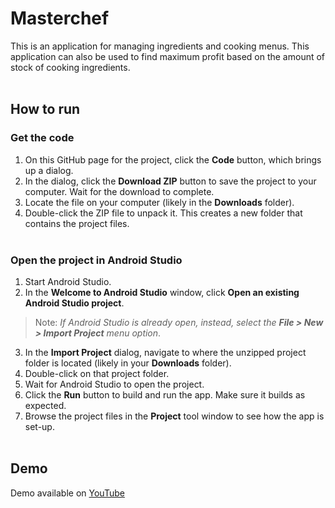 # Masterchef
This is an application for managing ingredients and cooking menus. This application can also be used to find maximum profit based on the amount of stock of cooking ingredients.  
&nbsp;  
## How to run
### Get the code
1. On this GitHub page for the project, click the **Code** button, which brings up a dialog.  
2. In the dialog, click the **Download ZIP** button to save the project to your computer. Wait for the download to complete.  
3. Locate the file on your computer (likely in the **Downloads** folder).  
4. Double-click the ZIP file to unpack it. This creates a new folder that contains the project files.  
&nbsp;  
### Open the project in Android Studio
1. Start Android Studio.  
2. In the **Welcome to Android Studio** window, click **Open an existing Android Studio project**.  
> Note: *If Android Studio is already open, instead, select the **File > New > Import Project** menu option*.  
3. In the **Import Project** dialog, navigate to where the unzipped project folder is located (likely in your **Downloads** folder).  
4. Double-click on that project folder.  
5. Wait for Android Studio to open the project.  
6. Click the **Run** button to build and run the app. Make sure it builds as expected.  
7. Browse the project files in the **Project** tool window to see how the app is set-up.  
&nbsp;  
## Demo
Demo available on [YouTube](https://youtu.be/ViW6dwVMdQ4)